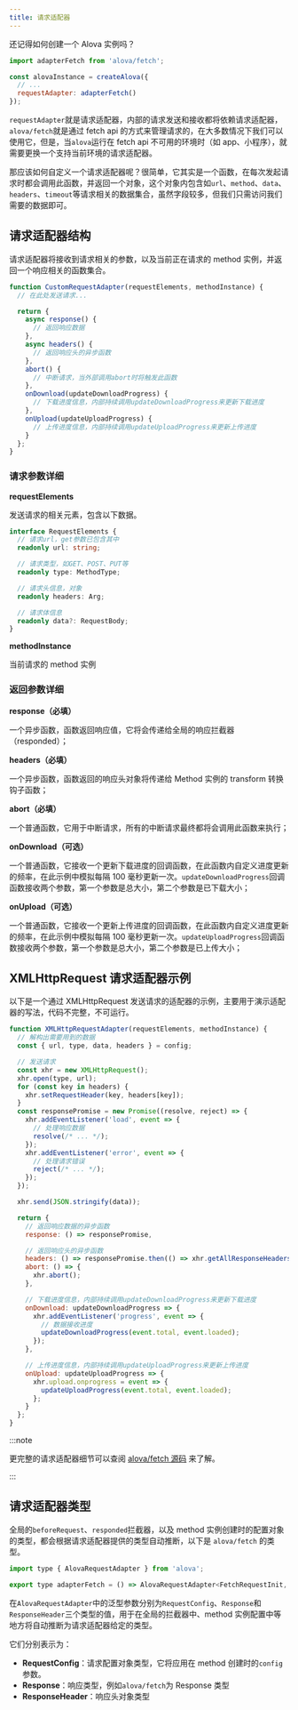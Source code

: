 ```yaml
---
title: 请求适配器
---
```


还记得如何创建一个 Alova 实例吗？

```javascript
import adapterFetch from 'alova/fetch';

const alovaInstance = createAlova({
  // ...
  requestAdapter: adapterFetch()
});
```

`requestAdapter`就是请求适配器，内部的请求发送和接收都将依赖请求适配器，`alova/fetch`就是通过 fetch api 的方式来管理请求的，在大多数情况下我们可以使用它，但是，当`alova`运行在 fetch api 不可用的环境时（如 app、小程序），就需要更换一个支持当前环境的请求适配器。

那应该如何自定义一个请求适配器呢？很简单，它其实是一个函数，在每次发起请求时都会调用此函数，并返回一个对象，这个对象内包含如`url`、`method`、`data`、`headers`、`timeout`等请求相关的数据集合，虽然字段较多，但我们只需访问我们需要的数据即可。

## 请求适配器结构

请求适配器将接收到请求相关的参数，以及当前正在请求的 method 实例，并返回一个响应相关的函数集合。

```javascript
function CustomRequestAdapter(requestElements, methodInstance) {
  // 在此处发送请求...

  return {
    async response() {
      // 返回响应数据
    },
    async headers() {
      // 返回响应头的异步函数
    },
    abort() {
      // 中断请求，当外部调用abort时将触发此函数
    },
    onDownload(updateDownloadProgress) {
      // 下载进度信息，内部持续调用updateDownloadProgress来更新下载进度
    },
    onUpload(updateUploadProgress) {
      // 上传进度信息，内部持续调用updateUploadProgress来更新上传进度
    }
  };
}
```

### 请求参数详细

**requestElements**

发送请求的相关元素，包含以下数据。

```typescript
interface RequestElements {
  // 请求url，get参数已包含其中
  readonly url: string;

  // 请求类型，如GET、POST、PUT等
  readonly type: MethodType;

  // 请求头信息，对象
  readonly headers: Arg;

  // 请求体信息
  readonly data?: RequestBody;
}
```

**methodInstance**

当前请求的 method 实例

### 返回参数详细

**response（必填）**

一个异步函数，函数返回响应值，它将会传递给全局的响应拦截器（responded）；

**headers（必填）**

一个异步函数，函数返回的响应头对象将传递给 Method 实例的 transform 转换钩子函数；

**abort（必填）**

一个普通函数，它用于中断请求，所有的中断请求最终都将会调用此函数来执行；

**onDownload（可选）**

一个普通函数，它接收一个更新下载进度的回调函数，在此函数内自定义进度更新的频率，在此示例中模拟每隔 100 毫秒更新一次。`updateDownloadProgress`回调函数接收两个参数，第一个参数是总大小，第二个参数是已下载大小；

**onUpload（可选）**

一个普通函数，它接收一个更新上传进度的回调函数，在此函数内自定义进度更新的频率，在此示例中模拟每隔 100 毫秒更新一次。`updateUploadProgress`回调函数接收两个参数，第一个参数是总大小，第二个参数是已上传大小；

## XMLHttpRequest 请求适配器示例

以下是一个通过 XMLHttpRequest 发送请求的适配器的示例，主要用于演示适配器的写法，代码不完整，不可运行。

```javascript
function XMLHttpRequestAdapter(requestElements, methodInstance) {
  // 解构出需要用到的数据
  const { url, type, data, headers } = config;

  // 发送请求
  const xhr = new XMLHttpRequest();
  xhr.open(type, url);
  for (const key in headers) {
    xhr.setRequestHeader(key, headers[key]);
  }
  const responsePromise = new Promise((resolve, reject) => {
    xhr.addEventListener('load', event => {
      // 处理响应数据
      resolve(/* ... */);
    });
    xhr.addEventListener('error', event => {
      // 处理请求错误
      reject(/* ... */);
    });
  });

  xhr.send(JSON.stringify(data));

  return {
    // 返回响应数据的异步函数
    response: () => responsePromise,

    // 返回响应头的异步函数
    headers: () => responsePromise.then(() => xhr.getAllResponseHeaders()),
    abort: () => {
      xhr.abort();
    },

    // 下载进度信息，内部持续调用updateDownloadProgress来更新下载进度
    onDownload: updateDownloadProgress => {
      xhr.addEventListener('progress', event => {
        // 数据接收进度
        updateDownloadProgress(event.total, event.loaded);
      });
    },

    // 上传进度信息，内部持续调用updateUploadProgress来更新上传进度
    onUpload: updateUploadProgress => {
      xhr.upload.onprogress = event => {
        updateUploadProgress(event.total, event.loaded);
      };
    }
  };
}
```

:::note

更完整的请求适配器细节可以查阅 [alova/fetch 源码](https://github.com/alovajs/alova/blob/main/packages/alova/src/predefine/adapterFetch.ts) 来了解。

:::

## 请求适配器类型

全局的`beforeRequest`、`responded`拦截器，以及 method 实例创建时的配置对象的类型，都会根据请求适配器提供的类型自动推断，以下是 `alova/fetch` 的类型。

```javascript
import type { AlovaRequestAdapter } from 'alova';

export type adapterFetch = () => AlovaRequestAdapter<FetchRequestInit, Response, Headers>;
```

在`AlovaRequestAdapter`中的泛型参数分别为`RequestConfig`、`Response`和`ResponseHeader`三个类型的值，用于在全局的拦截器中、method 实例配置中等地方将自动推断为请求适配器给定的类型。

它们分别表示为：

- **RequestConfig**：请求配置对象类型，它将应用在 method 创建时的`config`参数。
- **Response**：响应类型，例如`alova/fetch`为 Response 类型
- **ResponseHeader**：响应头对象类型
